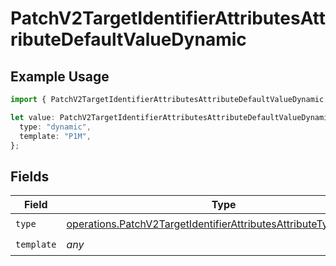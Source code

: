 # PatchV2TargetIdentifierAttributesAttributeDefaultValueDynamic

## Example Usage

```typescript
import { PatchV2TargetIdentifierAttributesAttributeDefaultValueDynamic } from "attio-js/models/operations/patchv2targetidentifierattributesattribute.js";

let value: PatchV2TargetIdentifierAttributesAttributeDefaultValueDynamic = {
  type: "dynamic",
  template: "P1M",
};
```

## Fields

| Field                                                                                                                                                | Type                                                                                                                                                 | Required                                                                                                                                             | Description                                                                                                                                          | Example                                                                                                                                              |
| ---------------------------------------------------------------------------------------------------------------------------------------------------- | ---------------------------------------------------------------------------------------------------------------------------------------------------- | ---------------------------------------------------------------------------------------------------------------------------------------------------- | ---------------------------------------------------------------------------------------------------------------------------------------------------- | ---------------------------------------------------------------------------------------------------------------------------------------------------- |
| `type`                                                                                                                                               | [operations.PatchV2TargetIdentifierAttributesAttributeTypeDynamic](../../models/operations/patchv2targetidentifierattributesattributetypedynamic.md) | :heavy_check_mark:                                                                                                                                   | N/A                                                                                                                                                  | dynamic                                                                                                                                              |
| `template`                                                                                                                                           | *any*                                                                                                                                                | :heavy_check_mark:                                                                                                                                   | N/A                                                                                                                                                  |                                                                                                                                                      |